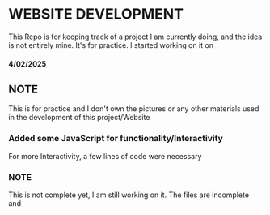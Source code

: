 # WEBSITE DEVELOPMENT
This Repo is for keeping track of a project I am currently doing, and the idea is not entirely mine. It's for practice.
I started working on it on 
#### 4/02/2025 

## NOTE
This is for practice and I don't own the pictures or any other materials used in the development of this project/Website

### Added some JavaScript for functionality/Interactivity
For more Interactivity, a few lines of code were necessary

### NOTE
This is not complete yet, I am still working on it.
The files are incomplete and 


